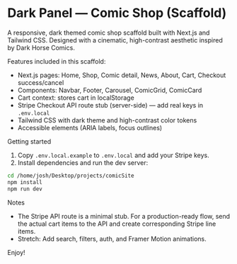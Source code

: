 # Dark Panel — Comic Shop (Scaffold)

A responsive, dark themed comic shop scaffold built with Next.js and Tailwind CSS. Designed with a cinematic, high-contrast aesthetic inspired by Dark Horse Comics.

Features included in this scaffold:
- Next.js pages: Home, Shop, Comic detail, News, About, Cart, Checkout success/cancel
- Components: Navbar, Footer, Carousel, ComicGrid, ComicCard
- Cart context: stores cart in localStorage
- Stripe Checkout API route stub (server-side) — add real keys in `.env.local`
- Tailwind CSS with dark theme and high-contrast color tokens
- Accessible elements (ARIA labels, focus outlines)

Getting started

1. Copy `.env.local.example` to `.env.local` and add your Stripe keys.
2. Install dependencies and run the dev server:

```bash
cd /home/josh/Desktop/projects/comicSite
npm install
npm run dev
```

Notes
- The Stripe API route is a minimal stub. For a production-ready flow, send the actual cart items to the API and create corresponding Stripe line items.
- Stretch: Add search, filters, auth, and Framer Motion animations.

Enjoy!